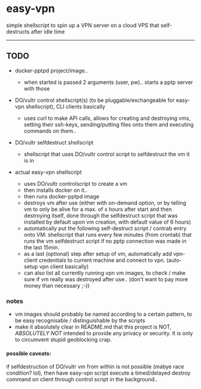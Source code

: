 # easy-vpn
simple shellscript to spin up a VPN server on a cloud VPS that self-destructs after idle time

--------

## TODO

* docker-pptpd project/image..
	- when started is passed 2 arguments (user, pw).. starts a pptp server with those

* DO/vultr control shellscript(s) (to be pluggable/exchangeable for easy-vpn shellscript), CLI clients basically
	- uses curl to make API calls, allows for creating and destroying vms, setting their ssh-keys, sending/putting files onto them and executing commands on them..

* DO/vultr selfdestruct shellscript
	- shellscript that uses DO/vultr control script to selfdestruct the vm it is in

* actual easy-vpn shellscript
	- uses DO/vultr controlscript to create a vm
	- then installs docker on it..
	- then runs docker-pptpd image
	- destroys vm after use (either with on-demand option, or by telling vm to only be alive for a max. of x hours after start and then destroying itself, done through the selfdestruct script that was installed by default upon vm creation, with default value of 6 hours)
	- automatically put the following self-destruct script / contrab entry onto VM: shellscript that runs every few minutes (from crontab) that runs the vm selfdestruct script if no pptp connection was made in the last 15min.
	- as a last (optional) step after setup of vm, automatically add vpn-client credentials to current machine and connect to vpn. (auto-setup vpn client basically)
	- can also list all currently running vpn vm images, to check / make sure if vm really was destroyed after use.. (don't want to pay more money than necessary ;-))

### notes
* vm images should probably be named according to a certain pattern, to be easy recognisable / distinguishable by the scripts
* make it absolutely clear in README.md that this project is NOT, *ABSOLUTELY NOT* intended to provide any privacy or security. It is only to circumvent stupid geoblocking crap.

#### possible caveats: 
if selfdestruction of DO/vultr vm from within is not possible (mabye race condition? lol), then have easy-vpn script execute a timed/delayed destroy command on client through control script in the background..

